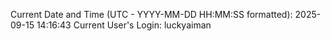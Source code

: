 Current Date and Time (UTC - YYYY-MM-DD HH:MM:SS formatted): 2025-09-15 14:16:43
Current User's Login: luckyaiman
